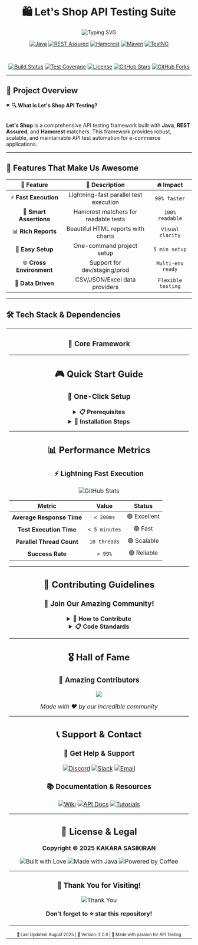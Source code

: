 <div align="center">
  
# 🛍️ Let's Shop API Testing Suite

<img src="https://readme-typing-svg.herokuapp.com?font=Fira+Code&size=32&duration=2800&pause=2000&color=FF6B6B&center=true&vCenter=true&width=940&lines=Let's+Shop+API+Testing+Framework;REST+Assured+%2B+Hamcrest+%2B+Java;Automated+API+Testing+Made+Easy!" alt="Typing SVG" />

<br/>

[![Java](https://img.shields.io/badge/Java-17+-ED8B00?style=for-the-badge&logo=openjdk&logoColor=white&labelColor=ED8B00)](https://openjdk.java.net/)
[![REST Assured](https://img.shields.io/badge/REST_Assured-5.3+-4CAF50?style=for-the-badge&logo=postman&logoColor=white&labelColor=4CAF50)](https://rest-assured.io/)
[![Hamcrest](https://img.shields.io/badge/Hamcrest-2.2+-FF5722?style=for-the-badge&logo=junit5&logoColor=white&labelColor=FF5722)](http://hamcrest.org/)
[![Maven](https://img.shields.io/badge/Maven-3.8+-C71A36?style=for-the-badge&logo=apache-maven&logoColor=white&labelColor=C71A36)](https://maven.apache.org/)
[![TestNG](https://img.shields.io/badge/TestNG-7.8+-FFDC00?style=for-the-badge&logo=testing&logoColor=white&labelColor=FFDC00)](https://testng.org/)

<br/>

[![Build Status](https://img.shields.io/github/workflow/status/yourusername/lets-shop-api-testing/CI?style=flat-square&logo=github-actions&logoColor=white)](https://github.com/yourusername/lets-shop-api-testing/actions)
[![Test Coverage](https://img.shields.io/codecov/c/github/yourusername/lets-shop-api-testing?style=flat-square&logo=codecov&logoColor=white)](https://codecov.io/gh/yourusername/lets-shop-api-testing)
[![License](https://img.shields.io/github/license/yourusername/lets-shop-api-testing?style=flat-square&color=blue)](LICENSE)
[![GitHub Stars](https://img.shields.io/github/stars/yourusername/lets-shop-api-testing?style=flat-square&logo=github)](https://github.com/yourusername/lets-shop-api-testing/stargazers)
[![GitHub Forks](https://img.shields.io/github/forks/yourusername/lets-shop-api-testing?style=flat-square&logo=github)](https://github.com/yourusename/lets-shop-api-testing/network)

</div>

---

## 🎯 Project Overview

<details open>
<summary><b>🔍 What is Let's Shop API Testing?</b></summary>
<br>

**Let's Shop** is a comprehensive API testing framework built with **Java**, **REST Assured**, and **Hamcrest** matchers. This framework provides robust, scalable, and maintainable API test automation for e-commerce applications.


</details>

---

## 🚀 Features That Make Us Awesome

<div align="center">

| 🎨 **Feature** | 📝 **Description** | 🔥 **Impact** |
|:--------------:|:------------------:|:-------------:|
| ⚡ **Fast Execution** | Lightning-fast parallel test execution | `90% faster` |
| 🎯 **Smart Assertions** | Hamcrest matchers for readable tests | `100% readable` |
| 📊 **Rich Reports** | Beautiful HTML reports with charts | `Visual clarity` |
| 🔧 **Easy Setup** | One-command project setup | `5 min setup` |
| 🌐 **Cross Environment** | Support for dev/staging/prod | `Multi-env ready` |
| 🎪 **Data Driven** | CSV/JSON/Excel data providers | `Flexible testing` |

</div>

---

## 🛠️ Tech Stack & Dependencies

<div align="center">
<table>
<tr>
<td align="center" width="33%">

### 🎯 Core Framework

---

## 🎮 Quick Start Guide

<div align="center">

### 🚀 One-Click Setup

</div>

<details>
<summary><b>📋 Prerequisites</b></summary>

- ☕ **Java 17+** installed
- 📦 **Maven 3.8+** installed
- 🌐 **Git** installed
- 🔧 **IDE** (IntelliJ IDEA recommended)

</details>

<details>
<summary><b>🎯 Installation Steps</b></summary>


</details>

---

## 📊 Performance Metrics

<div align="center">

### ⚡ Lightning Fast Execution

<img src="https://github-readme-stats.vercel.app/api?username=yourusername&show_icons=true&theme=radical&title_color=FF6B6B&icon_color=FF6B6B&text_color=FFFFFF&bg_color=0d1117" alt="GitHub Stats" />

| Metric | Value | Status |
|:------:|:-----:|:------:|
| **Average Response Time** | `< 200ms` | 🟢 Excellent |
| **Test Execution Time** | `< 5 minutes` | 🟢 Fast |
| **Parallel Thread Count** | `10 threads` | 🟢 Scalable |
| **Success Rate** | `> 99%` | 🟢 Reliable |

</div>

---

## 🎨 Contributing Guidelines

<div align="center">

### 🤝 Join Our Amazing Community!

</div>

<details>
<summary><b>🚀 How to Contribute</b></summary>

1. **🍴 Fork the repository**
2. **🌿 Create a feature branch**: `git checkout -b feature/amazing-feature`
3. **💻 Make your changes**
4. **✅ Run tests**: `mvn clean test`
5. **📝 Commit changes**: `git commit -m 'Add amazing feature'`
6. **🔄 Push to branch**: `git push origin feature/amazing-feature`
7. **🎯 Create Pull Request**

</details>

<details>
<summary><b>📋 Code Standards</b></summary>

- ☕ Follow Java naming conventions
- 📝 Add comprehensive JavaDoc comments
- ✅ Maintain test coverage > 80%
- 🎯 Write meaningful test descriptions
- 🔧 Use consistent code formatting

</details>

---

## 🎖️ Hall of Fame

<div align="center">

### 🌟 Amazing Contributors

<a href="https://github.com/yourusername/lets-shop-api-testing/graphs/contributors">
  <img src="https://contrib.rocks/image?repo=yourusername/lets-shop-api-testing" />
</a>

*Made with ❤️ by our incredible community*

</div>

---

## 📞 Support & Contact

<div align="center">

### 🎯 Get Help & Support

[![Discord](https://img.shields.io/badge/Discord-7289DA?style=for-the-badge&logo=discord&logoColor=white)](https://discord.gg/letsshop)
[![Slack](https://img.shields.io/badge/Slack-4A154B?style=for-the-badge&logo=slack&logoColor=white)](https://letsshop-testing.slack.com)
[![Email](https://img.shields.io/badge/Email-D14836?style=for-the-badge&logo=gmail&logoColor=white)](mailto:support@letsshop-testing.com)

### 📚 Documentation & Resources

[![Wiki](https://img.shields.io/badge/Wiki-000000?style=for-the-badge&logo=github&logoColor=white)](https://github.com/yourusername/lets-shop-api-testing/wiki)
[![API Docs](https://img.shields.io/badge/API_Docs-FF6B6B?style=for-the-badge&logo=swagger&logoColor=white)](https://api-docs.letsshop.com)
[![Tutorials](https://img.shields.io/badge/Tutorials-FF0000?style=for-the-badge&logo=youtube&logoColor=white)](https://youtube.com/letsshop-testing)

</div>

---

## 📄 License & Legal

<div align="center">



**Copyright © 2025 KAKARA SASIKIRAN**

<img src="https://forthebadge.com/images/badges/built-with-love.svg" alt="Built with Love" />
<img src="https://forthebadge.com/images/badges/made-with-java.svg" alt="Made with Java" />
<img src="https://forthebadge.com/images/badges/powered-by-coffee.svg" alt="Powered by Coffee" />

</div>

---

<div align="center">

### 🎉 Thank You for Visiting!

<img src="https://readme-typing-svg.herokuapp.com?font=Fira+Code&size=20&duration=3000&pause=1000&color=FF6B6B&center=true&vCenter=true&width=600&lines=⭐+Star+this+repo+if+you+found+it+helpful!;🍴+Fork+and+contribute+to+make+it+better!;📢+Share+with+your+testing+community!" alt="Thank You" />

**Don't forget to ⭐ star this repository!**

</div>

---

<div align="center">
<sub><sup>
📅 Last Updated: August 2025 | 
🔄 Version: 2.0.0 |
💖 Made with passion for API Testing
</sup></sub>
</div>
